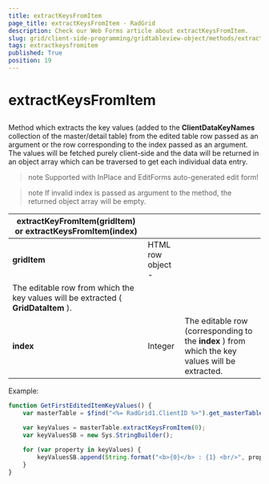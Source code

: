 ```yaml
---
title: extractKeysFromItem
page_title: extractKeysFromItem - RadGrid
description: Check our Web Forms article about extractKeysFromItem.
slug: grid/client-side-programming/gridtableview-object/methods/extractkeysfromitem
tags: extractkeysfromitem
published: True
position: 19
---
```


# extractKeysFromItem



## 

Method which extracts the key values (added to the **ClientDataKeyNames** collection of the master/detail table) from the edited table row passed as an argument or the row corresponding to the index passed as an argument. The values will be fetched purely client-side and the data will be returned in an object array which can be traversed to get each individual data entry.

>note Supported with InPlace and EditForms auto-generated edit form!
>


>note If invalid index is passed as argument to the method, the returned object array will be empty.
>



|  **extractKeyFromItem(gridItem) or extractKeysFromItem(index)**  |  |  |
| ------ | ------ | ------ |
| **gridItem** |HTML row object - <tr>|The editable row from which the key values will be extracted ( **GridDataItem** ).|
| **index** |Integer|The editable row (corresponding to the **index** ) from which the key values will be extracted.|

Example:

````JavaScript
function GetFirstEditedItemKeyValues() {
    var masterTable = $find("<%= RadGrid1.ClientID %>").get_masterTableView();

    var keyValues = masterTable.extractKeysFromItem(0);
    var keyValuesSB = new Sys.StringBuilder();

    for (var property in keyValues) {
        keyValuesSB.append(String.format("<b>{0}</b> : {1} <br/>", property, keyValues[property]));
    }
}
````


